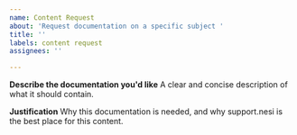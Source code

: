 ```yaml
---
name: Content Request
about: 'Request documentation on a specific subject '
title: ''
labels: content request
assignees: ''

---
```


**Describe the documentation you'd like**
A clear and concise description of what it should contain.

**Justification**
Why this documentation is needed, and why support.nesi is the best place for this content.
